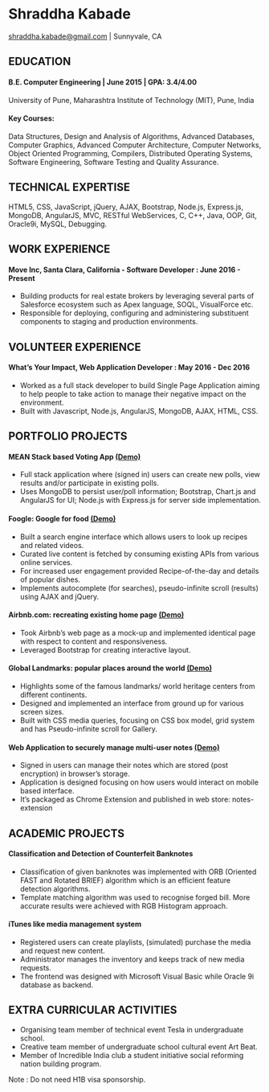 # Shraddha Kabade

shraddha.kabade@gmail.com  |  Sunnyvale, CA

## EDUCATION

#### B.E. Computer Engineering   |   June 2015   |    GPA: 3.4/4.00
University of Pune, Maharashtra Institute of Technology (MIT), Pune, India                      

#### Key Courses: 
Data Structures, Design and Analysis of Algorithms, Advanced Databases, Computer Graphics, Advanced Computer Architecture,  Computer Networks, Object Oriented Programming, Compilers, Distributed Operating Systems, Software Engineering, Software Testing and Quality Assurance.

## TECHNICAL EXPERTISE

HTML5, CSS, JavaScript, jQuery, AJAX, Bootstrap, Node.js, Express.js, MongoDB, AngularJS, MVC, RESTful WebServices, C, C++, Java, OOP, Git, Oracle9i, MySQL, Debugging.

## WORK EXPERIENCE

#### Move Inc, Santa Clara, California - Software Developer : June 2016 - Present
* Building products for real estate brokers by leveraging several parts of Salesforce ecosystem such as Apex language, SOQL, VisualForce etc.
* Responsible for deploying, configuring and administering substituent components to staging and production environments.


## VOLUNTEER EXPERIENCE

#### What’s Your Impact, Web Application Developer : May 2016 - Dec 2016
* Worked as a full stack developer to build Single Page Application aiming to help people to take action to manage their negative impact on the environment.
* Built with Javascript, Node.js, AngularJS, MongoDB, AJAX, HTML, CSS.


## PORTFOLIO PROJECTS

#### MEAN Stack based Voting App [(Demo)](http://shraddha-voting-app.heroku.com/)
* Full stack application where (signed in) users can create new polls, view results and/or participate in existing polls.
* Uses MongoDB to persist user/poll information; Bootstrap, Chart.js and AngularJS for UI; Node.js with Express.js for server side implementation.

#### Foogle: Google for food [(Demo)](http://kshraddha.github.io/foogle)
* Built a search engine interface which allows users to look up recipes and related videos.
* Curated live content is fetched by consuming existing APIs from various online services.
* For increased user engagement provided Recipe-of-the-day and details of popular dishes.
* Implements autocomplete (for searches), pseudo-infinite scroll (results) using AJAX and jQuery.

#### Airbnb.com: recreating existing home page [(Demo)](http://kshraddha.github.io/airbnb)
* Took Airbnb’s web page as a mock-up and implemented identical page with respect to content and responsiveness.
* Leveraged Bootstrap for creating interactive layout.

#### Global Landmarks: popular places around the world [(Demo)](http://kshraddha.github.io/global-landmarks)
* Highlights some of the famous landmarks/ world heritage centers from different continents.
* Designed and implemented an interface from ground up for various screen sizes.
* Built with CSS media queries, focusing on CSS box model, grid system and has Pseudo-infinite scroll for Gallery.

#### Web Application to securely manage multi-user notes [(Demo)](http://kshraddha.github.io/notes)
* Signed in users can manage their notes which are stored (post encryption) in browser’s storage.
* Application is designed focusing on how users would interact on mobile based interface.
* It’s packaged as Chrome Extension and published in web store: notes-extension


## ACADEMIC PROJECTS

#### Classification and Detection of Counterfeit Banknotes
* Classification of given banknotes was implemented with ORB (Oriented FAST and Rotated BRIEF) algorithm which is an efficient feature detection algorithms.
* Template matching algorithm was used to recognise forged bill. More accurate results were achieved with RGB Histogram approach.

#### iTunes like media management system
* Registered users can create playlists, (simulated) purchase the media and request new content.
* Administrator manages the inventory and keeps track of new media requests.
* The frontend was designed with Microsoft Visual Basic while Oracle 9i database as backend.


## EXTRA CURRICULAR ACTIVITIES

* Organising team member of technical event Tesla in undergraduate school.
* Creative team member of undergraduate school cultural event Art Beat.
* Member of Incredible India club a student initiative social reforming nation building program.

Note : Do not need H1B visa sponsorship.
